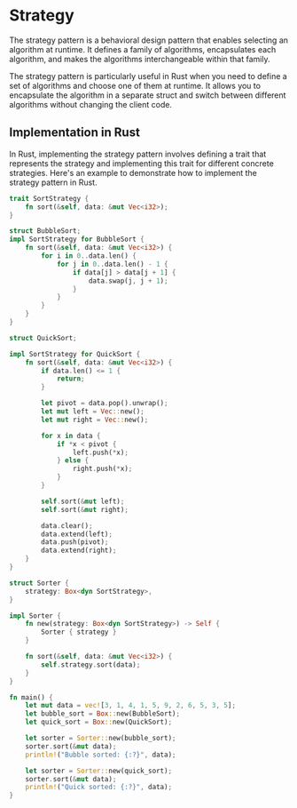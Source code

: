 # Strategy

The strategy pattern is a behavioral design pattern that enables selecting an algorithm at runtime. It defines a family of algorithms, encapsulates each algorithm, and makes the algorithms interchangeable within that family.

The strategy pattern is particularly useful in Rust when you need to define a set of algorithms and choose one of them at runtime. It allows you to encapsulate the algorithm in a separate struct and switch between different algorithms without changing the client code.

## Implementation in Rust

In Rust, implementing the strategy pattern involves defining a trait that represents the strategy and implementing this trait for different concrete strategies. Here's an example to demonstrate how to implement the strategy pattern in Rust.

```rust
trait SortStrategy {
    fn sort(&self, data: &mut Vec<i32>);
}

struct BubbleSort;
impl SortStrategy for BubbleSort {
    fn sort(&self, data: &mut Vec<i32>) {
        for i in 0..data.len() {
            for j in 0..data.len() - 1 {
                if data[j] > data[j + 1] {
                    data.swap(j, j + 1);
                }
            }
        }
    }
}

struct QuickSort;

impl SortStrategy for QuickSort {
    fn sort(&self, data: &mut Vec<i32>) {
        if data.len() <= 1 {
            return;
        }

        let pivot = data.pop().unwrap();
        let mut left = Vec::new();
        let mut right = Vec::new();

        for x in data {
            if *x < pivot {
                left.push(*x);
            } else {
                right.push(*x);
            }
        }

        self.sort(&mut left);
        self.sort(&mut right);

        data.clear();
        data.extend(left);
        data.push(pivot);
        data.extend(right);
    }
}

struct Sorter {
    strategy: Box<dyn SortStrategy>,
}

impl Sorter {
    fn new(strategy: Box<dyn SortStrategy>) -> Self {
        Sorter { strategy }
    }

    fn sort(&self, data: &mut Vec<i32>) {
        self.strategy.sort(data);
    }
}

fn main() {
    let mut data = vec![3, 1, 4, 1, 5, 9, 2, 6, 5, 3, 5];
    let bubble_sort = Box::new(BubbleSort);
    let quick_sort = Box::new(QuickSort);

    let sorter = Sorter::new(bubble_sort);
    sorter.sort(&mut data);
    println!("Bubble sorted: {:?}", data);

    let sorter = Sorter::new(quick_sort);
    sorter.sort(&mut data);
    println!("Quick sorted: {:?}", data);
}
```
